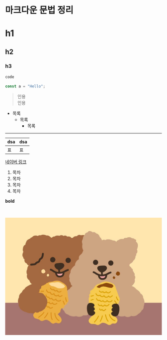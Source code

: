# 마크다운 문법 정리

# h1

## h2

### h3

```
code
```

```js
const a = "Hello";
```

> 인용 <br>
> 인용

- 목록
  - 목록
    - 목록

---

| dsa | dsa |
| --- | --- |
| 표  | 표  |

[네이버 링크](http://www.naver.com)

1. 목차
2. 목차
3. 목차
4. 목차

**bold**

<p align="center">
  <img src="">
</p>

<p align="center">
  <img src="../images/qq.PNG"/>
</p>
